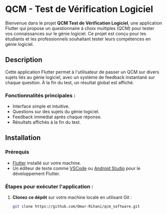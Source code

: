 # QCM - Test de Vérification Logiciel

Bienvenue dans le projet **QCM Test de Vérification Logiciel**, une application Flutter qui propose un questionnaire à choix multiples (QCM) pour tester vos connaissances sur le génie logiciel. Ce projet est conçu pour les étudiants et les professionnels souhaitant tester leurs compétences en génie logiciel.

## Description

Cette application Flutter permet à l'utilisateur de passer un QCM sur divers sujets liés au génie logiciel, avec un système de feedback instantané sur chaque question. À la fin du test, un résultat global est affiché.

### Fonctionnalités principales :
- Interface simple et intuitive.
- Questions sur des sujets du génie logiciel.
- Feedback immédiat après chaque réponse.
- Résultats affichés à la fin du test.

## Installation

### Prérequis
- [Flutter](https://flutter.dev/docs/get-started/install) installé sur votre machine.
- Un éditeur de texte comme [VSCode](https://code.visualstudio.com/) ou [Android Studio](https://developer.android.com/studio) pour le développement Flutter.

### Étapes pour exécuter l'application :

1. **Clonez ce dépôt** sur votre machine locale en utilisant Git :

   ```bash
   git clone https://github.com/Omar-Rihani/qcm_software.git
